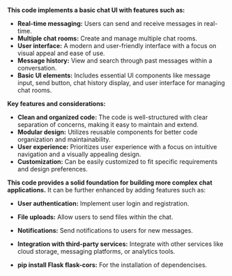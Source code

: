 **This code implements a basic chat UI with features such as:**

* **Real-time messaging:** Users can send and receive messages in real-time.
* **Multiple chat rooms:** Create and manage multiple chat rooms.
* **User interface:** A modern and user-friendly interface with a focus on visual appeal and ease of use.
* **Message history:** View and search through past messages within a conversation.
* **Basic UI elements:** Includes essential UI components like message input, send button, chat history display, and user interface for managing chat rooms.

**Key features and considerations:**

* **Clean and organized code:** The code is well-structured with clear separation of concerns, making it easy to maintain and extend.
* **Modular design:** Utilizes reusable components for better code organization and maintainability.
* **User experience:** Prioritizes user experience with a focus on intuitive navigation and a visually appealing design.
* **Customization:** Can be easily customized to fit specific requirements and design preferences.

**This code provides a solid foundation for building more complex chat applications.** It can be further enhanced by adding features such as:

* **User authentication:** Implement user login and registration.
* **File uploads:** Allow users to send files within the chat.
* **Notifications:** Send notifications to users for new messages.
* **Integration with third-party services:** Integrate with other services like cloud storage, messaging platforms, or analytics tools.

* **pip install Flask flask-cors:** For the installation of dependencises.
